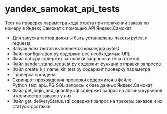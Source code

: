 # yandex_samokat_api_tests
Тест на проверку параметра кода ответа при получении заказа по номеру в Яндекс.Самокат с помощью API Яндекс.Самокат
- Для запуска тестов должны быть установлены пакеты pytest и requests
- Запуск всех тестов выполняется командой pytest
- Файл configuration.py содержит все необходимые URL
- Файл data.py содержит заголовки запросов и тела ответов
- Файл sender_stand_request.py содержит функции отправки запросов
- Файл create_kit_name_kit_test.py содержит проверку параметра
- Проверка пройдена
- Скриншот прохождения проверки содержится в файле Python_test_api.JPG
SQL-запросы к базе данных Яндекс.Самокат
- Файл get_login_and_quantity.sql содержит запрос на логины курьеров и количество заказов у них
- Файл get_deliveryStatus.sql содержит запрос на трекеры заказов и их статусы доставки
